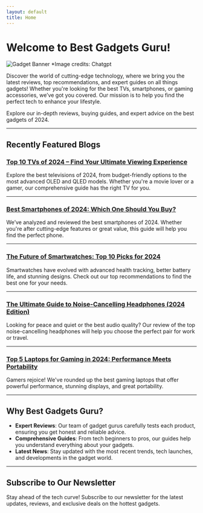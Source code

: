 ```yaml
---
layout: default
title: Home
---
```


# Welcome to Best Gadgets Guru!

![Gadget Banner](bgg-blogs/assets/gadget-banner.png)
*Image credits: Chatgpt

Discover the world of cutting-edge technology, where we bring you the latest reviews, top recommendations, and expert guides on all things gadgets! Whether you're looking for the best TVs, smartphones, or gaming accessories, we’ve got you covered. Our mission is to help you find the perfect tech to enhance your lifestyle.

Explore our in-depth reviews, buying guides, and expert advice on the best gadgets of 2024.

---

## Recently Featured Blogs

### [Top 10 TVs of 2024 – Find Your Ultimate Viewing Experience](bgg-blogs/tvs/top-10-tvs-2024)
Explore the best televisions of 2024, from budget-friendly options to the most advanced OLED and QLED models. Whether you're a movie lover or a gamer, our comprehensive guide has the right TV for you.

---

### [Best Smartphones of 2024: Which One Should You Buy?](#)
We’ve analyzed and reviewed the best smartphones of 2024. Whether you're after cutting-edge features or great value, this guide will help you find the perfect phone.

---

### [The Future of Smartwatches: Top 10 Picks for 2024](#)
Smartwatches have evolved with advanced health tracking, better battery life, and stunning designs. Check out our top recommendations to find the best one for your needs.

---

### [The Ultimate Guide to Noise-Cancelling Headphones (2024 Edition)](#)
Looking for peace and quiet or the best audio quality? Our review of the top noise-cancelling headphones will help you choose the perfect pair for work or travel.

---

### [Top 5 Laptops for Gaming in 2024: Performance Meets Portability](#)
Gamers rejoice! We've rounded up the best gaming laptops that offer powerful performance, stunning displays, and great portability.

---

## Why Best Gadgets Guru?

- **Expert Reviews**: Our team of gadget gurus carefully tests each product, ensuring you get honest and reliable advice.
- **Comprehensive Guides**: From tech beginners to pros, our guides help you understand everything about your gadgets.
- **Latest News**: Stay updated with the most recent trends, tech launches, and developments in the gadget world.

---

## Subscribe to Our Newsletter

Stay ahead of the tech curve! Subscribe to our newsletter for the latest updates, reviews, and exclusive deals on the hottest gadgets.
